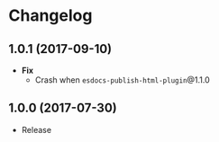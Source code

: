 # Changelog

## 1.0.1 (2017-09-10)
- **Fix**
  - Crash when `esdocs-publish-html-plugin`@1.1.0

## 1.0.0 (2017-07-30)
- Release
